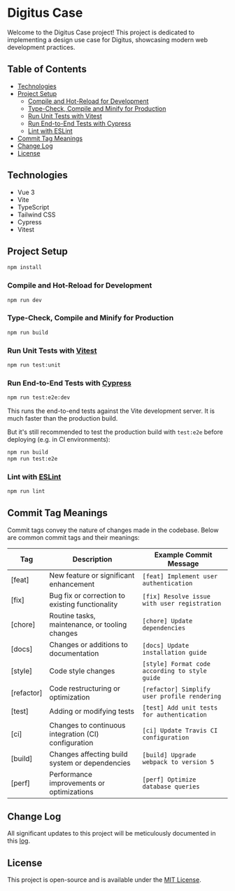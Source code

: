 # Digitus Case

Welcome to the Digitus Case project! This project is dedicated to implementing a design use case for Digitus, showcasing modern web development practices.

## Table of Contents

- [Technologies](#technologies)
- [Project Setup](#project-setup)
    - [Compile and Hot-Reload for Development](#compile-and-hot-reload-for-development)
    - [Type-Check, Compile and Minify for Production](#type-check-compile-and-minify-for-production)
    - [Run Unit Tests with Vitest](#run-unit-tests-with-vitest)
    - [Run End-to-End Tests with Cypress](#run-end-to-end-tests-with-cypress)
    - [Lint with ESLint](#lint-with-eslint)
- [Commit Tag Meanings](#commit-tag-meanings)
- [Change Log](#change-log)
- [License](#license)

## Technologies

- Vue 3
- Vite
- TypeScript
- Tailwind CSS
- Cypress
- Vitest

## Project Setup

```sh
npm install
```

### Compile and Hot-Reload for Development

```sh
npm run dev
```

### Type-Check, Compile and Minify for Production

```sh
npm run build
```

### Run Unit Tests with [Vitest](https://vitest.dev/)

```sh
npm run test:unit
```

### Run End-to-End Tests with [Cypress](https://www.cypress.io/)

```sh
npm run test:e2e:dev
```

This runs the end-to-end tests against the Vite development server.
It is much faster than the production build.

But it's still recommended to test the production build with `test:e2e` before deploying (e.g. in CI environments):

```sh
npm run build
npm run test:e2e
```

### Lint with [ESLint](https://eslint.org/)

```sh
npm run lint
```

## Commit Tag Meanings

Commit tags convey the nature of changes made in the codebase. Below are common commit tags and their meanings:

| Tag        | Description                                          | Example Commit Message                         |
|------------|------------------------------------------------------|------------------------------------------------|
| [feat]     | New feature or significant enhancement               | `[feat] Implement user authentication`         |
| [fix]      | Bug fix or correction to existing functionality      | `[fix] Resolve issue with user registration`   |
| [chore]    | Routine tasks, maintenance, or tooling changes       | `[chore] Update dependencies`                  |
| [docs]     | Changes or additions to documentation                | `[docs] Update installation guide`             |
| [style]    | Code style changes                                   | `[style] Format code according to style guide` |
| [refactor] | Code restructuring or optimization                   | `[refactor] Simplify user profile rendering`   |
| [test]     | Adding or modifying tests                            | `[test] Add unit tests for authentication`     |
| [ci]       | Changes to continuous integration (CI) configuration | `[ci] Update Travis CI configuration`          |
| [build]    | Changes affecting build system or dependencies       | `[build] Upgrade webpack to version 5`         |
| [perf]     | Performance improvements or optimizations            | `[perf] Optimize database queries`             |


## Change Log

All significant updates to this project will be meticulously documented in this [log](CHANGELOG.md).

## License

This project is open-source and is available under the [MIT License](LICENSE).